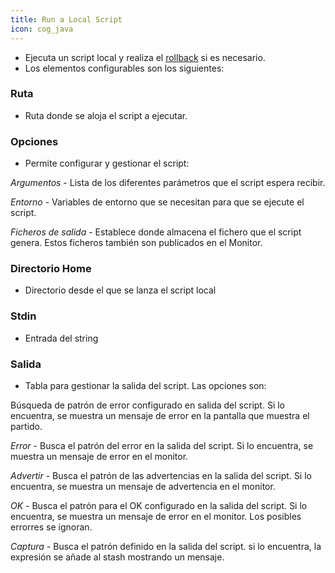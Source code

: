 ```yaml
---
title: Run a Local Script
icon: cog_java
---
```

* Ejecuta un script local y realiza el [rollback](concepts/rollback) si es necesario.
* Los elementos configurables son los siguientes:

### Ruta
* Ruta donde se aloja el script a ejecutar.

### Opciones
* Permite configurar y gestionar el script:

*Argumentos* - Lista de los diferentes parámetros que el script espera recibir.

*Entorno* - Variables de entorno que se necesitan para que se ejecute el script.

*Ficheros de salida* - Establece donde almacena el fichero que el script genera. Estos ficheros también son publicados en el Monitor.


### Directorio Home
* Directorio desde el que se lanza el script local

### Stdin
* Entrada del string

### Salida
* Tabla para gestionar la salida del script. Las opciones son:

Búsqueda de patrón de error configurado en salida del script. Si lo encuentra, se muestra un mensaje de error en la pantalla que muestra el partido.

*Error* - Busca el patrón del error en la salida del script. Si lo encuentra, se muestra un mensaje de error en el monitor.

*Advertir* - Busca el patrón de las advertencias en la salida del script. Si lo encuentra, se muestra un mensaje de advertencia en el monitor.

*OK* - Busca el patrón para el OK configurado en la salida del script. Si lo encuentra, se muestra un mensaje de error en el monitor. Los posibles errorres se ignoran.

*Captura* - Busca el patrón definido en la salida del script. si lo encuentra, la expresión se añade al stash mostrando un mensaje.
